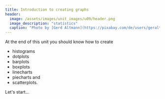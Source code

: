 ```yaml
---
title: Introduction to creating graphs
header:
  image: /assets/images/unit_images/u09/header.png
  image_description: "statistics"
  caption: "Photo by [Gerd Altmann](https://pixabay.com/de/users/geralt-9301/?utm_source=link-attribution&utm_medium=referral&utm_campaign=image&utm_content=4705451) [from Pixabay](https://pixabay.com/)"
---
```


<!--more-->

At the end of this unit you should know how to create

* histograms
* dotplots
* barplots
* boxplots
* linecharts
* piecharts and
* scatterplots.

Let's start...
